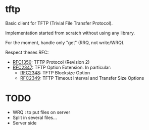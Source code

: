 # tftp

Basic client for TFTP (Trivial File Transfer Protocol).

Implementation started from scratch without using any library.

For the moment, handle only "get" (RRQ, not write/WRQ).

Respect theses RFC:
  * [RFC1350](https://tools.ietf.org/html/rfc1350): TFTP Protocol (Revision 2)
  * [RFC2347](https://tools.ietf.org/html/rfc2347): TFTP Option Extension. In particular:
    * [RFC2348](https://tools.ietf.org/html/rfc2348): TFTP Blocksize Option
    * [RFC2349](https://tools.ietf.org/html/rfc2349): TFTP Timeout Interval and Transfer Size Options

# TODO
  * WRQ : to put files on server
  * Split in several files...
  * Server side
